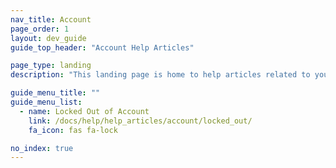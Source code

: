```yaml
---
nav_title: Account
page_order: 1
layout: dev_guide
guide_top_header: "Account Help Articles"

page_type: landing
description: "This landing page is home to help articles related to your Braze account."

guide_menu_title: ""
guide_menu_list:
  - name: Locked Out of Account
    link: /docs/help/help_articles/account/locked_out/
    fa_icon: fas fa-lock

no_index: true
---
```

